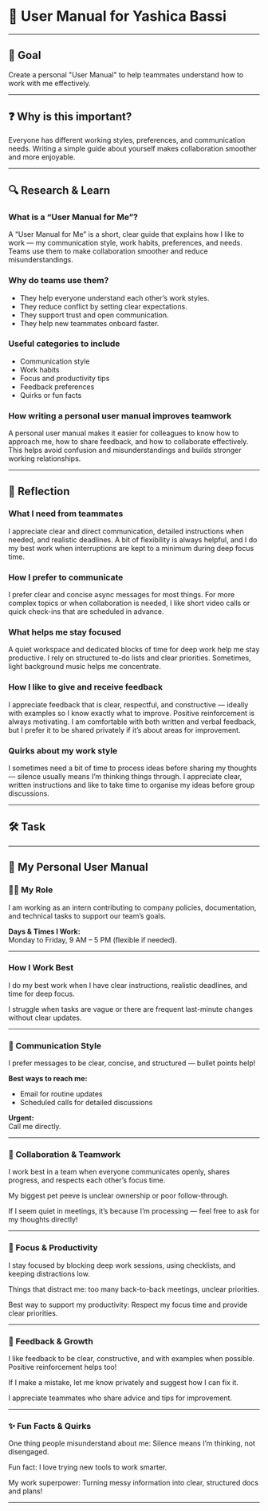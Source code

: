 # 📝 User Manual for Yashica Bassi

---

## 🎯 Goal
Create a personal "User Manual" to help teammates understand how to work with me effectively.

---

## ❓ Why is this important?
Everyone has different working styles, preferences, and communication needs. Writing a simple guide about yourself makes collaboration smoother and more enjoyable.

---

## 🔍 Research & Learn

### What is a “User Manual for Me”?
A “User Manual for Me” is a short, clear guide that explains how I like to work — my communication style, work habits, preferences, and needs. Teams use them to make collaboration smoother and reduce misunderstandings.

### Why do teams use them?
- They help everyone understand each other’s work styles.
- They reduce conflict by setting clear expectations.
- They support trust and open communication.
- They help new teammates onboard faster.

### Useful categories to include
- Communication style  
- Work habits  
- Focus and productivity tips  
- Feedback preferences  
- Quirks or fun facts

### How writing a personal user manual improves teamwork
A personal user manual makes it easier for colleagues to know how to approach me, how to share feedback, and how to collaborate effectively. This helps avoid confusion and misunderstandings and builds stronger working relationships.

---

## 📝 Reflection

### What I need from teammates
I appreciate clear and direct communication, detailed instructions when needed, and realistic deadlines. A bit of flexibility is always helpful, and I do my best work when interruptions are kept to a minimum during deep focus time.

### How I prefer to communicate
I prefer clear and concise async messages for most things. For more complex topics or when collaboration is needed, I like short video calls or quick check-ins that are scheduled in advance.

### What helps me stay focused
A quiet workspace and dedicated blocks of time for deep work help me stay productive. I rely on structured to-do lists and clear priorities. Sometimes, light background music helps me concentrate.

### How I like to give and receive feedback
I appreciate feedback that is clear, respectful, and constructive — ideally with examples so I know exactly what to improve. Positive reinforcement is always motivating. I am comfortable with both written and verbal feedback, but I prefer it to be shared privately if it’s about areas for improvement.

### Quirks about my work style
I sometimes need a bit of time to process ideas before sharing my thoughts — silence usually means I’m thinking things through. I appreciate clear, written instructions and like to take time to organise my ideas before group discussions.

---

## 🛠️ Task

---

## 📖 My Personal User Manual

### 👩‍💻 My Role
I am working as an intern contributing to company policies, documentation, and technical tasks to support our team’s goals.

**Days & Times I Work:**  
Monday to Friday, 9 AM – 5 PM (flexible if needed).

---

### How I Work Best
I do my best work when I have clear instructions, realistic deadlines, and time for deep focus.

I struggle when tasks are vague or there are frequent last-minute changes without clear updates.

---

### 💬 Communication Style
I prefer messages to be clear, concise, and structured — bullet points help!

**Best ways to reach me:**  
- Email for routine updates  
- Scheduled calls for detailed discussions

**Urgent:**  
Call me directly.

---

### 🤝 Collaboration & Teamwork
I work best in a team when everyone communicates openly, shares progress, and respects each other’s focus time.

My biggest pet peeve is unclear ownership or poor follow-through.

If I seem quiet in meetings, it’s because I’m processing — feel free to ask for my thoughts directly!

---

### 🧘 Focus & Productivity
I stay focused by blocking deep work sessions, using checklists, and keeping distractions low.

Things that distract me: too many back-to-back meetings, unclear priorities.

Best way to support my productivity: Respect my focus time and provide clear priorities.

---

### 🌱 Feedback & Growth
I like feedback to be clear, constructive, and with examples when possible. Positive reinforcement helps too!

If I make a mistake, let me know privately and suggest how I can fix it.

I appreciate teammates who share advice and tips for improvement.

---

### ✨ Fun Facts & Quirks
One thing people misunderstand about me: Silence means I’m thinking, not disengaged.

Fun fact: I love trying new tools to work smarter.

My work superpower: Turning messy information into clear, structured docs and plans!

---



